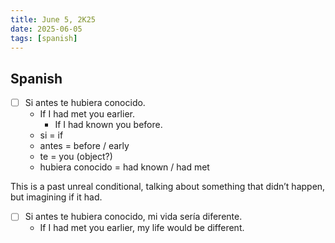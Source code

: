 ```yaml
---
title: June 5, 2K25
date: 2025-06-05
tags: [spanish]
---
```


## Spanish

- [ ] Si antes te hubiera conocido.
  - If I had met you earlier.
    - If I had known you before.
  - si = if
  - antes = before / early
  - te = you (object?)
  - hubiera conocido = had known / had met

This is a past unreal conditional, talking about something that didn’t happen, but imagining if it had.

- [ ] Si antes te hubiera conocido, mi vida sería diferente.
  - If I had met you earlier, my life would be different.